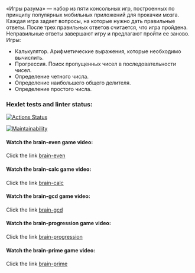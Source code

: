 «Игры разума» — набор из пяти консольных игр, построенных по принципу популярных мобильных приложений для прокачки мозга. Каждая игра задает вопросы, на которые нужно дать правильные ответы. После трех правильных ответов считается, что игра пройдена. Неправильные ответы завершают игру и предлагают пройти ее заново. Игры:

* Калькулятор. Арифметические выражения, которые необходимо вычислить.
* Прогрессия. Поиск пропущенных чисел в последовательности чисел.
* Определение четного числа.
* Определение наибольшего общего делителя.
* Определение простого числа.

### Hexlet tests and linter status:
[![Actions Status](https://github.com/gremmes/frontend-project-44/workflows/hexlet-check/badge.svg)](https://github.com/gremmes/frontend-project-44/actions)

[![Maintainability](https://api.codeclimate.com/v1/badges/07f83381db4330565b53/maintainability)](https://codeclimate.com/github/gremmes/frontend-project-44/maintainability)

#### Watch the brain-even game video: <h4>
Click the link [brain-even](https://asciinema.org/a/YCJ5fGM3sxMNTdVCzgxaWGhWy)

#### Watch the brain-calc game video: <h4>
Click the link [brain-calc](https://asciinema.org/a/hcjcDdggaayYqn4Ax4Cucq322)

#### Watch the brain-gcd game video: <h4>
Click the link [brain-gcd](https://asciinema.org/a/OkpksJubcSMjzEkFJIymdu4z4)

#### Watch the brain-progression game video: <h4>
Click the link [brain-progression](https://asciinema.org/a/xwsQoEZn0nnJQq0gTKvStfvuc)

#### Watch the brain-prime game video: <h4>
Click the link [brain-prime](https://asciinema.org/a/xfwJHyBJJvIxZxAMfOfSQ8SBt)